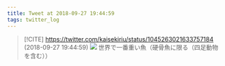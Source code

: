 ```yaml
---
title: Tweet at 2018-09-27 19:44:59
tags: twitter_log
---
```


> [!CITE] https://twitter.com/kaisekiriu/status/1045263021633757184 (2018-09-27 19:44:59)
> ![](https://twitter.com/kaisekiriu/status/1045263021633757184)
> 世界で一番重い魚（硬骨魚に限る（四足動物を含む））
